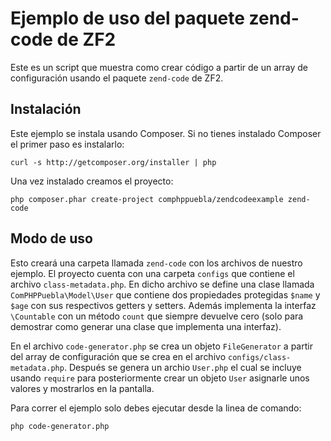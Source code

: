# Ejemplo de uso del paquete zend-code de ZF2 

Este es un script que muestra como crear código a partir de un array de configuración 
usando el paquete `zend-code` de ZF2.

## Instalación

Este ejemplo se instala usando Composer. Si no tienes instalado Composer el primer paso es
instalarlo:

    curl -s http://getcomposer.org/installer | php
    
Una vez instalado creamos el proyecto:

    php composer.phar create-project comphppuebla/zendcodeexample zend-code

## Modo de uso
    
Esto creará una carpeta llamada `zend-code` con los archivos de nuestro ejemplo. El 
proyecto cuenta con una carpeta `configs` que contiene el archivo `class-metadata.php`.
En dicho archivo se define una clase llamada `ComPHPPuebla\Model\User` que contiene dos
propiedades protegidas `$name` y `$age` con sus respectivos getters y setters. Además 
implementa la interfaz `\Countable` con un método `count` que siempre devuelve cero (solo
para demostrar como generar una clase que implementa una interfaz).

En el archivo `code-generator.php` se crea un objeto `FileGenerator` a partir del array
de configuración que se crea en el archivo `configs/class-metadata.php`. Después se genera
un archio `User.php` el cual se incluye usando `require` para posteriormente crear un
objeto `User` asignarle unos valores y mostrarlos en la pantalla.  

   
Para correr el ejemplo solo debes ejecutar desde la linea de comando:

    php code-generator.php